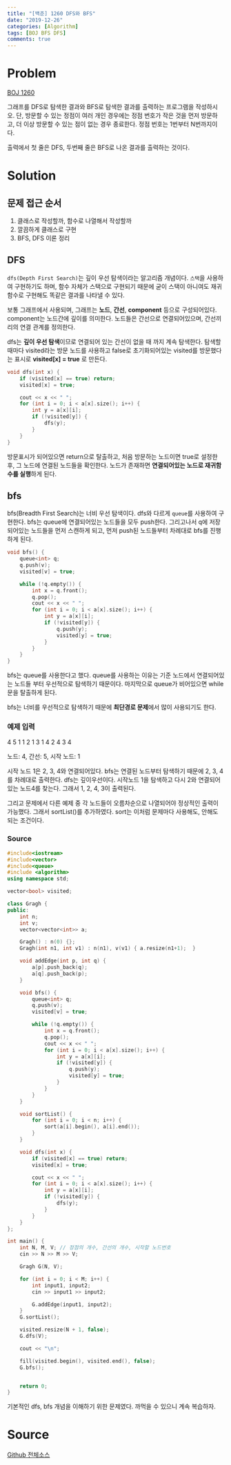```yaml
---
title: "[백준] 1260 DFS와 BFS"
date: "2019-12-26"
categories: [Algorithm]
tags: [BOJ BFS DFS]
comments: true
---
```


# Problem

[BOJ 1260](https://www.acmicpc.net/problem/1260)

그래프를 DFS로 탐색한 결과와 BFS로 탐색한 결과를 출력하는 프로그램을 작성하시오. 단, 방문할 수 있는 정점이 여러 개인 경우에는 정점 번호가 작은 것을 먼저 방문하고, 더 이상 방문할 수 있는 점이 없는 경우 종료한다. 정점 번호는 1번부터 N번까지이다.

출력에서 첫 줄은 DFS, 두번째 줄은 BFS로 나온 결과를 출력하는 것이다.

# Solution

## 문제 접근 순서

1. 클래스로 작성할까, 함수로 나열해서 작성할까
2. 깔끔하게 클래스로 구현
3. BFS, DFS 이론 정리

## DFS

`dfs(Depth First Search)`는 깊이 우선 탐색이라는 알고리즘 개념이다. `스택`을 사용하여 구현하기도 하며, 함수 자체가 스택으로 구현되기 때문에 굳이 스택이 아니여도 재귀함수로 구현해도 똑같은 결과를 나타낼 수 있다.

보통 그래프에서 사용되며, 그래프는 **노드**, **간선**, **component** 등으로 구성되어있다. component는 노드간에 깊이를 의미한다. 노드들은 간선으로 연결되어있으며, 간선끼리의 연결 관계를 정의한다.

dfs는 **깊이 우선 탐색**이므로 연결되어 있는 간선이 없을 때 까지 계속 탐색한다. 탐색할때마다 visited라는 방문 노드를 사용하고 false로 초기화되어있는 visited를 방문했다는 표시로 **visited[x] = true** 로 만든다.

```cpp
void dfs(int x) {
	if (visited[x] == true) return;
	visited[x] = true;

	cout << x << " ";
	for (int i = 0; i < a[x].size(); i++) {
		int y = a[x][i];
		if (!visited[y]) {
			dfs(y);
		}
	}
}
```

방문표시가 되어있으면 return으로 탈출하고, 처음 방문하는 노드이면 true로 설정한 후, 그 노드에 연결된 노드들을 확인한다. 노드가 존재하면 **연결되어있는 노드로 재귀함수를 실행**하게 된다.

## bfs

bfs(Breadth First Search)는 너비 우선 탐색이다. dfs와 다르게 `queue`를 사용하여 구현한다. bfs는 queue에 연결되어있는 노드들을 모두 push한다. 그리고나서 q에 저장되어있는 노드들을 먼저 스캔하게 되고, 먼저 push된 노드들부터 차례대로 bfs를 진행하게 된다.

```cpp
void bfs() {
	queue<int> q;
	q.push(v);
	visited[v] = true;

	while (!q.empty()) {
		int x = q.front();
		q.pop();
		cout << x << " ";
		for (int i = 0; i < a[x].size(); i++) {
			int y = a[x][i];
			if (!visited[y]) {
				q.push(y);
				visited[y] = true;
			}
		}
	}
}
```

bfs는 queue를 사용한다고 했다. queue를 사용하는 이유는 기준 노드에서 연결되어있는 노드들 부터 우선적으로 탐색하기 때문이다. 마지막으로 queue가 비어있으면 while문을 탈출하게 된다.

bfs는 너비를 우선적으로 탐색하기 때문에 **최단경로 문제**에서 많이 사용되기도 한다.

### 예제 입력

4 5 1
1 2
1 3
1 4
2 4
3 4

노드: 4, 간선: 5, 시작 노드: 1

시작 노드 1은 2, 3, 4와 연결되어있다. bfs는 연결된 노드부터 탐색하기 때문에 2, 3, 4를 차례대로 출력한다. dfs는 깊이우선이다. 시작노드 1을 탐색하고 다시 2와 연결되어있는 노드4를 찾는다. 그래서 1, 2, 4, 3이 출력된다.

그리고 문제에서 다른 예제 중 각 노드들이 오름차순으로 나열되어야 정상적인 출력이 가능했다. 그래서 sortList()를 추가하였다. sort는 이처럼 문제마다 사용해도, 안해도 되는 조건이다.

### Source

```cpp
#include<iostream>
#include<vector>
#include<queue>
#include <algorithm>
using namespace std;

vector<bool> visited;

class Gragh {
public:
	int n;
	int v;
	vector<vector<int>> a;

	Gragh() : n(0) {};
	Gragh(int n1, int v1) : n(n1), v(v1) { a.resize(n1+1);  }

	void addEdge(int p, int q) {
		a[p].push_back(q);
		a[q].push_back(p);
	}

	void bfs() {
		queue<int> q;
		q.push(v);
		visited[v] = true;

		while (!q.empty()) {
			int x = q.front();
			q.pop();
			cout << x << " ";
			for (int i = 0; i < a[x].size(); i++) {
				int y = a[x][i];
				if (!visited[y]) {
					q.push(y);
					visited[y] = true;
				}
			}
		}
	}

	void sortList() {
		for (int i = 0; i < n; i++) {
			sort(a[i].begin(), a[i].end());
		}
	}

	void dfs(int x) {
		if (visited[x] == true) return;
		visited[x] = true;

		cout << x << " ";
		for (int i = 0; i < a[x].size(); i++) {
			int y = a[x][i];
			if (!visited[y]) {
				dfs(y);
			}
		}
	}
};

int main() {
	int N, M, V; // 정점의 개수, 간선의 개수, 시작할 노드번호
	cin >> N >> M >> V;

	Gragh G(N, V);

	for (int i = 0; i < M; i++) {
		int input1, input2;
		cin >> input1 >> input2;

		G.addEdge(input1, input2);
	}
	G.sortList();

	visited.resize(N + 1, false);
	G.dfs(V);

	cout << "\n";

	fill(visited.begin(), visited.end(), false);
	G.bfs();


	return 0;
}
```

기본적인 dfs, bfs 개념을 이해하기 위한 문제였다. 까먹을 수 있으니 계속 복습하자.

# Source

[Github 전체소스](https://github.com/MinByeongChan/myMBC/tree/master/Codetest/baekjoon/1260_BFSDFS.cpp)
